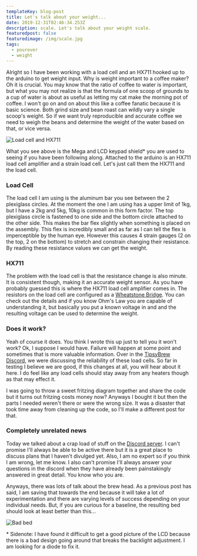 ```yaml
---
templateKey: blog-post
title: Let's talk about your weight...
date: 2019-12-31T02:46:34.253Z
description: scale. Let's talk about your weight scale.
featuredpost: false
featuredimage: /img/scale.jpg
tags:
  - pourover
  - weight
---
```

Alright so I have been working with a load cell and an HX711 hooked up to the arduino to get weight input. Why is weight important to a coffee maker? Oh it is crucial. You may know that the ratio of coffee to water is important, but what you may not realize is that the formula of one scoop of grounds to a cup of water is about as useful as letting my cat make the morning pot of coffee. I won't go on and on about this like a coffee fanatic because it is basic science. Both grind size and bean roast can wildly vary a single scoop's weight. So if we want truly reproducible and accurate coffee we need to weigh the beans and determine the weight of the water based on that, or vice versa.

![Load cell and HX711](/img/scale.jpg "Load cell and HX711")

What you see above is the Mega and LCD keypad shield* you are used to seeing if you have been following along. Attached to the arduino is an HX711 load cell amplifier and a strain load cell. Let's just call them the HX711 and the load cell.

### Load Cell

The load cell I am using is the aluminum bar you see between the 2 plexiglass circles. At the moment the one I am using has a upper limit of 1kg, but I have a 2kg and 5kg, 10kg is common in this form factor. The top plexiglass circle is fastened to one side and the bottom circle attached to the other side. This makes the bar flex slightly when something is placed on the assembly. This flex is incredibly small and as far as I can tell the flex is imperceptible by the human eye. However this causes 4 strain gauges (2 on the top, 2 on the bottom) to stretch and constrain changing their resistance. By reading these resistance values we can get the weight.

### HX711

The problem with the load cell is that the resistance change is also minute. It is consistent though, making it an accurate weight sensor. As you have probably guessed this is where the HX711 load cell amplifier comes in. The resistors on the load cell are configured as a [Wheatstone Bridge](https://en.wikipedia.org/wiki/Wheatstone_bridge). You can check out the details and if you know Ohm's Law you are capable of understanding it, but basically you put a known voltage in and and the resulting voltage can be used to determine the weight.

### Does it work?

Yeah of course it does. You think I wrote this up just to tell you it won't work? Ok, I suppose I would have. Failure will happen at some point and sometimes that is more valuable information. Over in the [TipsyBrew Discord](https://discord.gg/KKTHenQ), we were discussing the reliability of these load cells. So far in testing I believe we are good, if this changes at all, you will hear about it here. I do feel like any load cells should stay away from any heaters though as that may effect it.

I was going to throw a sweet fritzing diagram together and share the code but it turns out fritzing costs money now? Anyways I bought it but then the parts I needed weren't there or were the wrong size. It was a disaster that took time away from cleaning up the code, so I'll make a different post for that.

### Completely unrelated news

Today we talked about a crap load of stuff on the [Discord server](https://discord.gg/KKTHenQ). I can't promise I'll always be able to be active there but it is a great place to discuss plans that I haven't divulged yet. Also, I am no expert so if you think I am wrong, let me know. I also can't promise I'll always answer your questions in the discord when they have already been painstakingly answered in great detail. You know who you are.

Anyways, there was lots of talk about the brew head. As a previous post has said, I am saving that towards the end because it will take a lot of experimentation and there are varying levels of success depending on your individual needs. But, if you are curious for a baseline, the resulting bed should look at least better than this...

![Bad bed](/img/badbed.jpg "Bad bed")

\* Sidenote: I have found it difficult to get a good picture of the LCD because there is a bad design going around that breaks the backlight adjustment. I am looking for a diode to fix it. 
